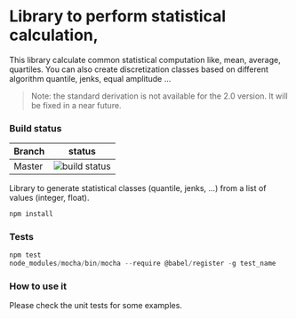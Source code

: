 # Library to perform statistical calculation, 
This library calculate common statistical computation like, mean, average, quartiles. You can also create discretization classes based on different algorithm quantile, jenks, equal amplitude ...

> Note: the standard derivation is not available for the 2.0 version. It will be fixed in a near future.

### Build status

| Branch | status |
| ------------- | ------------- |
| Master  |  ![build status](https://travis-ci.com/LAEQ/laeq-stats.svg?branch=master)|

Library to generate statistical classes (quantile, jenks, ...) from a list of values (integer, float).

```js
npm install
```

### Tests
```js
npm test
node_modules/mocha/bin/mocha --require @babel/register -g test_name
```

### How to use it
Please check the unit tests for some examples.
